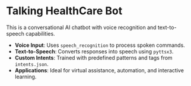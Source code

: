 # Talking HealthCare Bot

This is a conversational AI chatbot with voice recognition and text-to-speech capabilities.  
- **Voice Input**: Uses `speech_recognition` to process spoken commands.  
- **Text-to-Speech**: Converts responses into speech using `pyttsx3`.  
- **Custom Intents**: Trained with predefined patterns and tags from `intents.json`.  
- **Applications**: Ideal for virtual assistance, automation, and interactive learning.  
